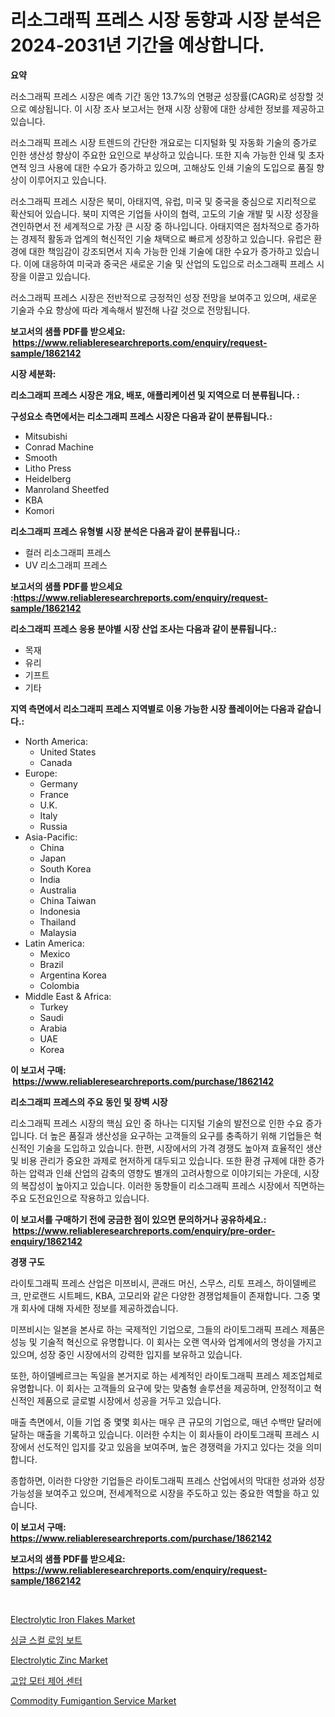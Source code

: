 <p><h1>리소그래픽 프레스 시장 동향과 시장 분석은 2024-2031년 기간을 예상합니다.</h1></p><p><strong>요약</strong></p>
<p><p>러소그래픽 프레스 시장은 예측 기간 동안 13.7%의 연평균 성장률(CAGR)로 성장할 것으로 예상됩니다. 이 시장 조사 보고서는 현재 시장 상황에 대한 상세한 정보를 제공하고 있습니다.</p><p>러소그래픽 프레스 시장 트렌드의 간단한 개요로는 디지털화 및 자동화 기술의 증가로 인한 생산성 향상이 주요한 요인으로 부상하고 있습니다. 또한 지속 가능한 인쇄 및 초자연적 잉크 사용에 대한 수요가 증가하고 있으며, 고해상도 인쇄 기술의 도입으로 품질 향상이 이루어지고 있습니다.</p><p>러소그래픽 프레스 시장은 북미, 아태지역, 유럽, 미국 및 중국을 중심으로 지리적으로 확산되어 있습니다. 북미 지역은 기업들 사이의 협력, 고도의 기술 개발 및 시장 성장을 견인하면서 전 세계적으로 가장 큰 시장 중 하나입니다. 아태지역은 점차적으로 증가하는 경제적 활동과 업계의 혁신적인 기술 채택으로 빠르게 성장하고 있습니다. 유럽은 환경에 대한 책임감이 강조되면서 지속 가능한 인쇄 기술에 대한 수요가 증가하고 있습니다. 이에 대응하여 미국과 중국은 새로운 기술 및 산업의 도입으로 러소그래픽 프레스 시장을 이끌고 있습니다.</p><p>러소그래픽 프레스 시장은 전반적으로 긍정적인 성장 전망을 보여주고 있으며, 새로운 기술과 수요 향상에 따라 계속해서 발전해 나갈 것으로 전망됩니다.</p></p>
<p><strong>보고서의 샘플 PDF를 받으세요: &nbsp;<a href="https://www.reliableresearchreports.com/enquiry/request-sample/1862142">https://www.reliableresearchreports.com/enquiry/request-sample/1862142</a></strong></p>
<p><strong>시장 세분화:</strong></p>
<p><strong> 리소그래피 프레스 시장은 개요, 배포, 애플리케이션 및 지역으로 더 분류됩니다. :</strong></p>
<p><strong>구성요소 측면에서는 리소그래피 프레스 시장은 다음과 같이 분류됩니다.:</strong></p>
<p><ul><li>Mitsubishi</li><li>Conrad Machine</li><li>Smooth</li><li>Litho Press</li><li>Heidelberg</li><li>Manroland Sheetfed</li><li>KBA</li><li>Komori</li></ul></p>
<p><strong> 리소그래피 프레스 유형별 시장 분석은 다음과 같이 분류됩니다.:</strong></p>
<p><ul><li>컬러 리소그래피 프레스</li><li>UV 리소그래피 프레스</li></ul></p>
<p><strong>보고서의 샘플 PDF를 받으세요 :<a href="https://www.reliableresearchreports.com/enquiry/request-sample/1862142">https://www.reliableresearchreports.com/enquiry/request-sample/1862142</a></strong></p>
<p><strong> 리소그래피 프레스 응용 분야별 시장 산업 조사는 다음과 같이 분류됩니다.:</strong></p>
<p><ul><li>목재</li><li>유리</li><li>기프트</li><li>기타</li></ul></p>
<p><strong>지역 측면에서 리소그래피 프레스 지역별로 이용 가능한 시장 플레이어는 다음과 같습니다.:</strong></p>
<p><ul>
    <li>
        North America:
        <ul>
            <li>United States</li>
            <li>Canada</li>
        </ul>
    </li>
    <li>
        Europe:
        <ul>
            <li>Germany</li>
            <li>France</li>
            <li>U.K.</li>
            <li>Italy</li>
            <li>Russia</li>
        </ul>
    </li>
    <li>
        Asia-Pacific:
        <ul>
            <li>China</li>
            <li>Japan</li>
            <li>South Korea</li>
            <li>India</li>
            <li>Australia</li>
            <li>China Taiwan</li>
            <li>Indonesia</li>
            <li>Thailand</li>
            <li>Malaysia</li>
        </ul>
    </li>
    <li>
        Latin America:
        <ul>
            <li>Mexico</li>
            <li>Brazil</li>
            <li>Argentina Korea</li>
            <li>Colombia</li>
        </ul>
    </li>
    <li>
        Middle East & Africa:
        <ul>
            <li>Turkey</li>
            <li>Saudi</li>
            <li>Arabia</li>
            <li>UAE</li>
            <li>Korea</li>
        </ul>
    </li>
    </ul></p>
<p><strong>이 보고서 구매: &nbsp;<a href="https://www.reliableresearchreports.com/purchase/1862142">https://www.reliableresearchreports.com/purchase/1862142</a></strong></p>
<p><strong>리소그래피 프레스의 주요 동인 및 장벽 시장</strong></p>
<p><p>리소그래픽 프레스 시장의 핵심 요인 중 하나는 디지털 기술의 발전으로 인한 수요 증가입니다. 더 높은 품질과 생산성을 요구하는 고객들의 요구를 충족하기 위해 기업들은 혁신적인 기술을 도입하고 있습니다. 한편, 시장에서의 가격 경쟁도 높아져 효율적인 생산 및 비용 관리가 중요한 과제로 현저하게 대두되고 있습니다. 또한 환경 규제에 대한 증가하는 압력과 인쇄 산업의 감축의 영향도 별개의 고려사항으로 이야기되는 가운데, 시장의 복잡성이 높아지고 있습니다. 이러한 동향들이 리소그래픽 프레스 시장에서 직면하는 주요 도전요인으로 작용하고 있습니다.</p></p>
<p><strong>이 보고서를 구매하기 전에 궁금한 점이 있으면 문의하거나 공유하세요.: &nbsp;<a href="https://www.reliableresearchreports.com/enquiry/pre-order-enquiry/1862142">https://www.reliableresearchreports.com/enquiry/pre-order-enquiry/1862142</a></strong></p>
<p><strong>경쟁 구도</strong></p>
<p><p>라이토그래픽 프레스 산업은 미쯔비시, 콘래드 머신, 스무스, 리토 프레스, 하이델베르크, 만로랜드 시트페드, KBA, 고모리와 같은 다양한 경쟁업체들이 존재합니다. 그중 몇 개 회사에 대해 자세한 정보를 제공하겠습니다.</p><p>미쯔비시는 일본을 본사로 하는 국제적인 기업으로, 그들의 라이토그래픽 프레스 제품은 성능 및 기술적 혁신으로 유명합니다. 이 회사는 오랜 역사와 업계에서의 명성을 가지고 있으며, 성장 중인 시장에서의 강력한 입지를 보유하고 있습니다.</p><p>또한, 하이델베르크는 독일을 본거지로 하는 세계적인 라이토그래픽 프레스 제조업체로 유명합니다. 이 회사는 고객들의 요구에 맞는 맞춤형 솔루션을 제공하며, 안정적이고 혁신적인 제품으로 글로벌 시장에서 성공을 거두고 있습니다.</p><p>매출 측면에서, 이들 기업 중 몇몇 회사는 매우 큰 규모의 기업으로, 매년 수백만 달러에 달하는 매출을 기록하고 있습니다. 이러한 수치는 이 회사들이 라이토그래픽 프레스 시장에서 선도적인 입지를 갖고 있음을 보여주며, 높은 경쟁력을 가지고 있다는 것을 의미합니다.</p><p>종합하면, 이러한 다양한 기업들은 라이토그래픽 프레스 산업에서의 막대한 성과와 성장 가능성을 보여주고 있으며, 전세계적으로 시장을 주도하고 있는 중요한 역할을 하고 있습니다.</p></p>
<p><strong>이 보고서 구매: &nbsp; <a href="https://www.reliableresearchreports.com/purchase/1862142">https://www.reliableresearchreports.com/purchase/1862142</a></strong></p>
<p><strong>보고서의 샘플 PDF를 받으세요: &nbsp;<a href="https://www.reliableresearchreports.com/enquiry/request-sample/1862142">https://www.reliableresearchreports.com/enquiry/request-sample/1862142</a></strong><strong></strong></p>
<p>&nbsp;</p>
<p><p><a href="https://github.com/gdfhhhj/Market-Research-Report-List-3/blob/main/electrolytic-iron-flakes-market.md">Electrolytic Iron Flakes Market</a></p><p><a href="https://medium.com/@emmettsaynford43546/single-scull-rowing-boat-%EC%8B%9C%EC%9E%A5-%EA%B2%BD%EC%9F%81-%EB%B6%84%EC%84%9D-%EC%8B%9C%EC%9E%A5-%EB%8F%99%ED%96%A5-%EB%B0%8F-2031%EB%85%84%EA%B9%8C%EC%A7%80%EC%9D%98-%EC%98%88%EC%B8%A1-90032a9bb22a">싱글 스컬 로잉 보트</a></p><p><a href="https://github.com/julyju69/Market-Research-Report-List-2/blob/main/electrolytic-zinc-market.md">Electrolytic Zinc Market</a></p><p><a href="https://github.com/sougarounis/Market-Research-Report-List-2/blob/main/8116549191690.md">고압 모터 제어 센터</a></p><p><a href="https://issuu.com/reportprime-2/docs/commodity-fumigantion-service-market-size-2030.ppt">Commodity Fumigantion Service Market</a></p></p>